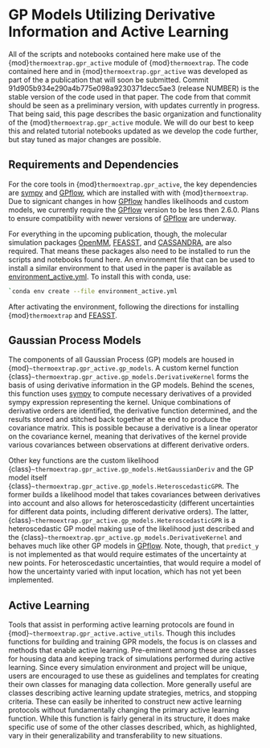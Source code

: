 # GP Models Utilizing Derivative Information and Active Learning

All of the scripts and notebooks contained here make use of the
{mod}`thermoextrap.gpr_active` module of {mod}`thermoextrap`. The code contained
here and in {mod}`thermoextrap.gpr_active` was developed as part of the a
publication that will soon be submitted. Commit
91d905b934e290a4b775e098a9230371decc5ae3 (release NUMBER) is the stable version
of the code used in that paper. The code from that commit should be seen as a
preliminary version, with updates currently in progress. That being said, this
page describes the basic organization and functionality of the
{mod}`thermoextrap.gpr_active` module. We will do our best to keep this and
related tutorial notebooks updated as we develop the code further, but stay
tuned as major changes are possible.

## Requirements and Dependencies

For the core tools in {mod}`thermoextrap.gpr_active`, the key dependencies are
[sympy] and [GPflow], which are installed with with {mod}`thermoextrap`. Due to
signicant changes in how [GPflow] handles likelihoods and custom models, we
currently require the [GPflow] version to be less then 2.6.0. Plans to ensure
compatibility with newer versions of [GPflow] are underway.

For everything in the upcoming publication, though, the molecular simulation
packages [OpenMM], [FEASST], and [CASSANDRA], are also required. That means
these packages also need to be installed to run the scripts and notebooks found
here. An environment file that can be used to install a similar environment to
that used in the paper is available as
[environment_active.yml][environment-link]. To install this with conda, use:

```bash
`conda env create --file environment_active.yml
```

After activating the environment, following the directions for installing
{mod}`thermoextrap` and [FEASST].

<!-- start-docs-readme -->

## Gaussian Process Models

The components of all Gaussian Process (GP) models are housed in
{mod}`~thermoextrap.gpr_active.gp_models`. A custom kernel function
{class}`~thermoextrap.gpr_active.gp_models.DerivativeKernel` forms the basis of
using derivative information in the GP models. Behind the scenes, this function
uses [sympy] to compute necessary derivatives of a provided sympy expression
representing the kernel. Unique combinations of derivative orders are
identified, the derivative function determined, and the results stored and
stitched back together at the end to produce the covariance matrix. This is
possible because a derivative is a linear operator on the covariance kernel,
meaning that derivatives of the kernel provide various covariances between
observations at different derivative orders.

Other key functions are the custom likelihood
{class}`~thermoextrap.gpr_active.gp_models.HetGaussianDeriv` and the GP model
itself {class}`~thermoextrap.gpr_active.gp_models.HeteroscedasticGPR`. The
former builds a likelihood model that takes covariances between derivatives into
account and also allows for heteroscedasticity (different uncertainties for
different data points, including different derivative orders). The latter,
{class}`~thermoextrap.gpr_active.gp_models.HeteroscedasticGPR` is a heteroscedastic GP model making use of the likelihood
just described and the {class}`~thermoextrap.gpr_active.gp_models.DerivativeKernel` and behaves much like other GP models
in [GPflow]. Note, though, that `predict_y` is not implemented as that would
require estimates of the uncertainty at new points. For heteroscedastic
uncertainties, that would require a model of how the uncertainty varied with
input location, which has not yet been implemented.

## Active Learning

Tools that assist in performing active learning protocols are found in
{mod}`~thermoextrap.gpr_active.active_utils`. Though this includes functions for building and
training GPR models, the focus is on classes and methods that enable active
learning. Pre-eminent among these are classes for housing data and keeping track
of simulations performed during active learning. Since every simulation
environment and project will be unique, users are encouraged to use these as
guidelines and templates for creating their own classes for managing data
collection. More generally useful are classes describing active learning update
strategies, metrics, and stopping criteria. These can easily be inherited to
construct new active learning protocols without fundamentally changing the
primary active learning function. While this function is fairly general in its
structure, it does make specific use of some of the other classes described,
which, as highlighted, vary in their generalizability and transferability to new
situations.

[Gpflow]: https://gpflow.github.io/GPflow/2.7.1/index.html
[sympy]: https://www.sympy.org/en/index.html
[OpenMM]: https://openmm.org/
[FEASST]: https://pages.nist.gov/feasst/
[CASSANDRA]: https://cassandra.nd.edu/
[environment-link]: https://github.com/usnistgov/thermoextrap/blob/main/examples/gpr_active_learning/environment_active.yml
